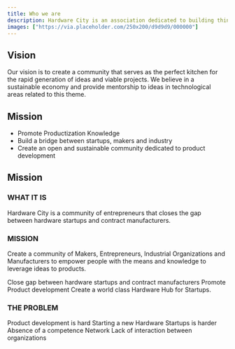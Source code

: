 ```yaml
---
title: Who we are
description: Hardware City is an association dedicated to building things with people.
images: ["https://via.placeholder.com/250x200/d9d9d9/000000"]
---
```


## Vision

[//]: # (A nossa visão é criar uma comunidade que seja a cozinha perfeita para a rápida criação de ideias e projectos viáveis.)
[//]: # (Acreditamos numa economia sustentável e prestamos mentoria a ideias nas áreas tecnológicas relacionadas com esse tema.)
Our vision is to create a community that serves as the perfect kitchen for the rapid generation of ideas and viable projects.
We believe in a sustainable economy and provide mentorship to ideas in technological areas related to this theme.


## Mission

[//]: # (- Promoção do conhecimento de produtização)
[//]: # (- Aproximar e dinamizar a interação entre makers, startups e a indústria)
[//]: # (- Criar uma comunidade aberta e sustentável dedicada a desenvolvimento de produto)

- Promote Productization Knowledge
- Build a bridge between startups, makers and industry
- Create an open and sustainable community dedicated to product development

## Mission

### WHAT IT IS

Hardware City is a community of entrepreneurs that closes the gap between hardware startups and contract manufacturers.


### MISSION

Create a community of Makers, Entrepreneurs, Industrial Organizations and Manufacturers to empower people with the means and knowledge to leverage ideas to products.

Close gap between hardware startups and contract manufacturers
Promote Product development
Create a world class Hardware Hub for Startups.

### THE PROBLEM

Product development is hard
Starting a new Hardware Startups is harder
Absence of a competence Network
Lack of interaction between organizations

